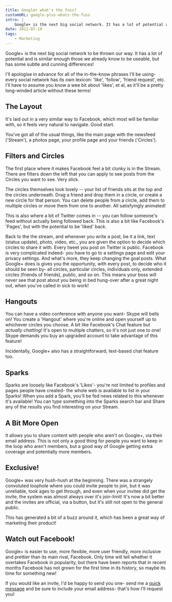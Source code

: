 ```yaml
---
title: Google+ what's the fuss?
customURL: google-plus-whats-the-fuss
intro: |
    Google+ is the next big social network. It has a lot of potential and is similar those we already know to be useable, but has some subtle differences.
date: 2011-07-19
tags:
    - Marketing
---
```


Google+ is the next big social network to be thrown our way. It has a lot of potential and is similar enough those we already know to be useable, but has some subtle and cunning differences!

I'll apologise in advance for all of the in-the-know phrases I'll be using- every social network has its own lexicon: 'like', 'follow', 'friend request', etc. I'll have to assume you know a wee bit about 'likes', et al, as it'll be a pretty long-winded article without these terms!


## The Layout

It's laid out in a very similar way to Facebook, which most will be familiar with, so it feels very natural to navigate. Good start.

You've got all of the usual things, like the main page with the newsfeed ('Stream'), a photos page, your profile page and your friends ('Circles').


## Filters and Circles

The first place where it makes Facebook feel a bit clunky is in the Stream. There are filters down the left that you can apply to see posts from the Circles you want to see. Very slick.

The circles themselves look lovely -- your list of friends sits at the top and the circles underneath. Drag a friend and drop them in a circle, or create a new circle for that person. You can delete people from a circle, add them to multiple circles or move them from one to another. All satisfyingly animated!

This is also where a bit of Twitter comes in -- you can follow someone's feed without actually being followed back. This is also a bit like Facebook's 'Pages', but with the potential to be 'liked' back.

Back to the the stream, and whenever you write a post, be it a link, text (status update), photo, video, etc., you are given the option to decide which circles to share it with. Every tweet you post on Twitter is public. Facebook is very complicated indeed- you have to go to a settings page and edit your privacy settings. And what's more, they keep changing the goal posts. What Google+ does is gives you the opportunity, with every post, to decide who it should be seen by- all circles, particular circles, individuals only, extended circles (friends of friends), public, and so on. This means your boss will never see that post about you being in bed hung-over after a great night out, when you've called in sick to work!


## Hangouts

You can have a video conference with anyone you want- Skype will bells on! You create a 'Hangout' where you're online and open yourself up to whichever circles you choose. A bit like Facebook's Chat feature but _actually chatting!_ It's open to multiple chatters, so it's not just one to one! Skype demands you buy an upgraded account to take advantage of this feature!

Incidentally, Google+ also has a straightforward, text-based chat feature too.


## Sparks

Sparks are loosely like Facebook's 'Likes'- you're not limited to profiles and pages people have created- the whole web is available to list in your Sparks! When you add a Spark, you'll be fed news related to this whenever it's available! You can type something into the Sparks search bar and Share any of the results you find interesting on your Stream.


## A Bit More Open

It allows you to share content with people who aren't on Google+, via their email address. This is not only a good thing for people you want to keep in the loop who aren't members, but a good way of Google getting extra coverage and potentially more members.

## Exclusive!

Google+ was very hush-hush at the beginning. There was a strangely convoluted loophole where you could invite people to join, but it was unreliable, took ages to get through, and even when your invitee did get the invite, the system was almost always over it's join-limit! It's now a bit better and the invites are official, via a button, but it's still not open to the general public.

This has generated a bit of a buzz around it, which has been a great way of marketing their product!

## Watch out Facebook!

Google+ is easier to use, more flexible, more user friendly, more inclusive and prettier than its main rival, Facebook. Only time will tell whether it overtakes Facebook in popularity, but there have been reports that in recent months Facebook has not grown for the first time in its history, so maybe its time for something new!

If you would like an invite, I'd be happy to send you one- send me a [quick message](/contact) and be sure to include your email address- that's how I'll request you!
